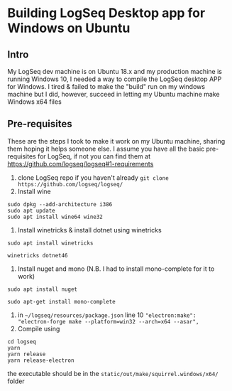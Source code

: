 # Building LogSeq Desktop app for Windows on Ubuntu
## Intro
My LogSeq dev machine is on Ubuntu 18.x and my production machine is running Windows 10, I needed a way to compile the LogSeq desktop APP for Windows.
I tired & failed to make the "build" run on my windows machine but I did, however, succeed in letting my Ubuntu machine make Windows x64 files
## Pre-requisites 
These are the steps I took to make it work on my Ubuntu machine, sharing them hoping it helps someone else. I assume you have all the basic pre-requisites for LogSeq, if not you can find them at https://github.com/logseq/logseq#1-requirements
1. clone LogSeq repo if you haven't already 
`git clone https://github.com/logseq/logseq/`
1. Install wine 
```shell
sudo dpkg --add-architecture i386
sudo apt update
sudo apt install wine64 wine32
```
1. Install winetricks & install dotnet using winetricks
```shell
sudo apt install winetricks

winetricks dotnet46
```
1. Install nuget and mono (N.B. I had to install mono-complete for it to work)
```shell
sudo apt install nuget

sudo apt-get install mono-complete
```
1. in `~/logseq/resources/package.json` line 10 `"electron:make": "electron-forge make --platform=win32 --arch=x64 --asar",`
1. Compile using
```shell
cd logseq
yarn
yarn release
yarn release-electron
```
the executable should be in the `static/out/make/squirrel.windows/x64/` folder
